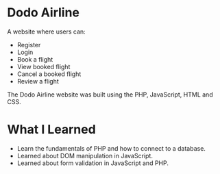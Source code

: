 <h1>Dodo Airline</h1>

A website where users can:
<ul>
  <li>Register</li>
  <li>Login</li>
  <li>Book a flight</li>
  <li>View booked flight</li>
  <li>Cancel a booked flight</li>
  <li>Review a flight</li>
</ul>
<p>The Dodo Airline website was built using the PHP, JavaScript, HTML and CSS.</p>

<h1> What I Learned</h1>
<ul>
  <li>Learn the  fundamentals of PHP and how to connect to a database.</li>
  <li>Learned about DOM manipulation in JavaScript.</li>
  <li>Learned about form validation in JavaScript and PHP.</li>
</ul>






